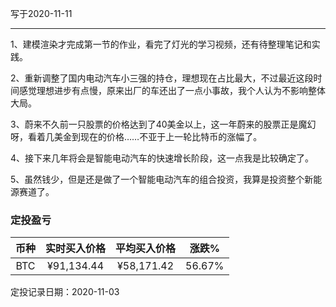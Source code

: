 写于2020-11-11

-----
1、建模渲染才完成第一节的作业，看完了灯光的学习视频，还有待整理笔记和实践。

2、重新调整了国内电动汽车小三强的持仓，理想现在占比最大，不过最近这段时间感觉理想进步有点慢，原来出厂的车还出了一点小事故，我个人认为不影响整体大局。

3、蔚来不久前一只股票的价格达到了40美金以上，这一年蔚来的股票正是魔幻呀，看着几美金到现在的价格……不亚于上一轮比特币的涨幅了。

4、接下来几年将会是智能电动汽车的快速增长阶段，这一点我是比较确定了。

5、虽然钱少，但是还是做了一个智能电动汽车的组合投资，我算是投资整个新能源赛道了。

### 定投盈亏

| 币种 | 实时买入价格 | 平均买入价格 |  涨跌%  |  
| :--: | :----------: | :----------: | :-----: |
| BTC  |  ¥91,134.44  |   ¥58,171.42  | 56.67% |

定投记录日期：2020-11-03


